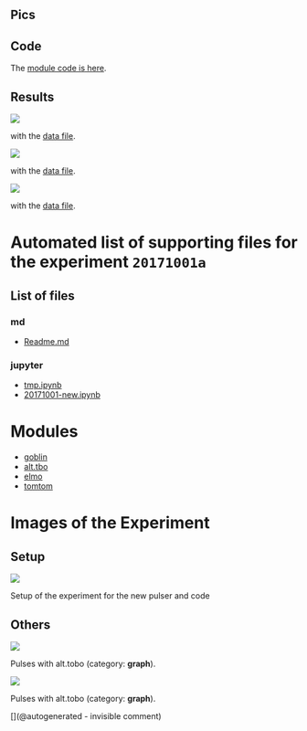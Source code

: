 ## Pics


## Code

The [module code is here](/retired/alt.tbo/20171001a/bilevel.c).

## Results

![](/retired/alt.tbo/20171001a/Pulses_NewModule-1.jpg)

with the [data file](/retired/alt.tbo/20171001a/NewModule-1.DAT).

![](/retired/alt.tbo/20171001a/Pulses_NewModule-1.jpg)

with the [data file](/retired/alt.tbo/20171001a/NewModule-1.DAT).

![](/retired/alt.tbo/20171001a/Pulses_NewModule-1.jpg)

with the [data file](/retired/alt.tbo/20171001a/NewModule-1.DAT).


# Automated list of supporting files for the __experiment `20171001a`__

## List of files

### md

* [Readme.md](/retired/alt.tbo/20171001a/Readme.md)


### jupyter

* [tmp.ipynb](/tmp.ipynb)
* [20171001-new.ipynb](/retired/alt.tbo/20171001a/20171001-new.ipynb)





# Modules

* [goblin](/goblin/)
* [alt.tbo](/retired/alt.tbo/)
* [elmo](/elmo/)
* [tomtom](/retired/tomtom/)




# Images of the Experiment

## Setup

![](/retired/alt.tbo/20171001a/20171001_135009.jpg)

Setup of the experiment for the new pulser and code

## Others

![](/retired/alt.tbo/20171001a/Pulses_NewModule-1.jpg)

Pulses with alt.tobo (category: __graph__).

![](/retired/alt.tbo/20171001a/Pulses_NewModule-2.jpg)

Pulses with alt.tobo (category: __graph__).










[](@autogenerated - invisible comment)